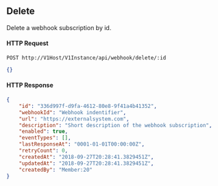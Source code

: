 ## Delete

Delete a webhook subscription by id.

#### HTTP Request

`POST http://V1Host/V1Instance/api/webhook/delete/:id`

```json
{}
```

#### HTTP Response

```json
{
    "id": "336d997f-d9fa-4612-80e8-9f41a4b41352",
    "webhookId": "Webhook indentifier",
    "url": "https://externalsystem.com",
    "description": "Short description of the webhook subscription",
    "enabled": true,
    "eventTypes": [],
    "lastResponseAt": "0001-01-01T00:00:00Z",
    "retryCount": 0,
    "createdAt": "2018-09-27T20:28:41.3829451Z",
    "updatedAt": "2018-09-27T20:28:41.3829451Z",
    "createdBy": "Member:20"
}
```